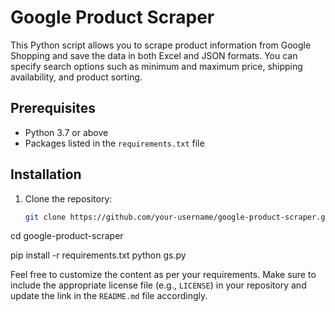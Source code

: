 # Google Product Scraper

This Python script allows you to scrape product information from Google Shopping and save the data in both Excel and JSON formats. You can specify search options such as minimum and maximum price, shipping availability, and product sorting.

## Prerequisites

- Python 3.7 or above
- Packages listed in the `requirements.txt` file

## Installation

1. Clone the repository:

   ```bash
   git clone https://github.com/your-username/google-product-scraper.git
   

cd google-product-scraper

pip install -r requirements.txt
python gs.py


Feel free to customize the content as per your requirements. Make sure to include the appropriate license file (e.g., `LICENSE`) in your repository and update the link in the `README.md` file accordingly.

